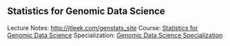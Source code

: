 ## Statistics for Genomic Data Science

Lecture Notes: http://jtleek.com/genstats_site
Course: [Statistics for Genomic Data Science]()
Specialization: [Genomic Data Science Specialization](https://www.coursera.org/specialization/genomics/41)